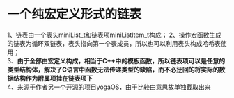 # 一个纯宏定义形式的链表  

1、链表由一个表头miniList_t和链表项miniListItem_t构成； 
2、操作宏函数生成的链表为循环双链表，表头指向第一个表成员，所以也可以利用表头构成哈希表使用；  
3、**由于全部由宏定义构成，相当于C++中的模板函数，所以链表项可以是任意的类型结构体，解决了C语言中函数无法传递类型的缺陷，而不必迂回的将实际的数据结构作为附属项挂在链表项下**  
4、来源于作者另一个开源的项目yogaOS，由于比较由意思故单独截取出来  